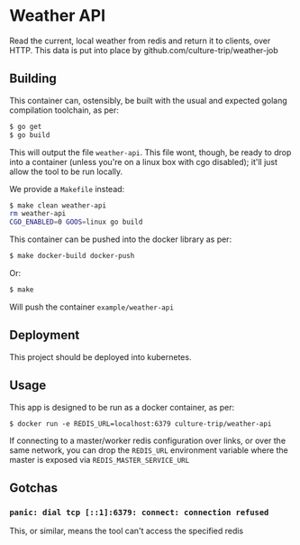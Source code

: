 Weather API
==

Read the current, local weather from redis and return it to clients, over HTTP. This data is put into place by github.com/culture-trip/weather-job

## Building

This container can, ostensibly, be built with the usual and expected golang compilation toolchain, as per:

```bash
$ go get
$ go build
```

This will output the file `weather-api`. This file wont, though, be ready to drop into a container (unless you're on a linux box with cgo disabled); it'll just allow the tool to be run locally.

We provide a `Makefile` instead:

```bash
$ make clean weather-api
rm weather-api
CGO_ENABLED=0 GOOS=linux go build
```

This container can be pushed into the docker library as per:

```bash
$ make docker-build docker-push
```

Or:

```bash
$ make
```

Will push the container `example/weather-api`

## Deployment

This project should be deployed into kubernetes.


## Usage

This app is designed to be run as a docker container, as per:

`$ docker run -e REDIS_URL=localhost:6379 culture-trip/weather-api`

If connecting to a master/worker redis configuration over links, or over the same network, you can drop the `REDIS_URL` environment variable where the master is exposed via `REDIS_MASTER_SERVICE_URL`

## Gotchas

### `panic: dial tcp [::1]:6379: connect: connection refused`

This, or similar, means the tool can't access the specified redis
